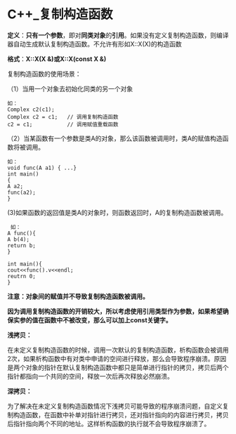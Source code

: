 # C++_复制构造函数

 **定义**：**只有一个参数**，即对**同类对象**的**引用**。如果没有定义复制构造函数，则编译器自动生成默认复制构造函数。不允许有形如X::X(X)的构造函数

**格式**：**X::X(X &)或X::X(const X &)**

复制构造函数的使用场景：

（1）当用一个对象去初始化同类的另一个对象
```
如：
Complex c2(c1);  
Complex c2 = c1;   // 调用复制构造函数            
c2 = c1;           // 调用赋值重载函数 
```
（2）当某函数有一个参数是类A的对象，那么该函数被调用时，类A的赋值构造函数将被调用。
```
如： 
void func(A a1) { ...} 
int main() 
{
A a2; 
func(a2); 
}
```
(3)如果函数的返回值是类A的对象时，则函数返回时，A的复制构造函数被调用。
```
 如：
A func(){
A b(4); 
return b; 
} 

int main(){
cout<<func().v<<endl; 
reutrn 0; 
} 
```
**注意：对象间的赋值并不导致复制构造函数被调用。**

**因为调用复制构造函数的开销较大，所以考虑使用引用类型作为参数，如果希望确保实参的值在函数中不被改变，那么可以加上const关键字。** 

**浅拷贝：**

在未定义复制构造函数的时候，调用一次默认的复制构造函数，析构函数会被调用2次，如果析构函数中有对类中申请的空间进行释放，那么会导致程序崩溃。原因是两个对象的指针在默认复制构造函数中都只是简单进行指针的拷贝，拷贝后两个指针都指向一个共同的空间，释放一次后再次释放必然崩溃。

**深拷贝：**

为了解决在未定义复制构造函数情况下浅拷贝可能导致的程序崩溃问题，自定义复制构造函数，在函数中补单对指针进行拷贝，还对指针指向的内容进行拷贝，拷贝后指针指向两个不同的地址。这样析构函数的执行就不会导致程序崩溃了。